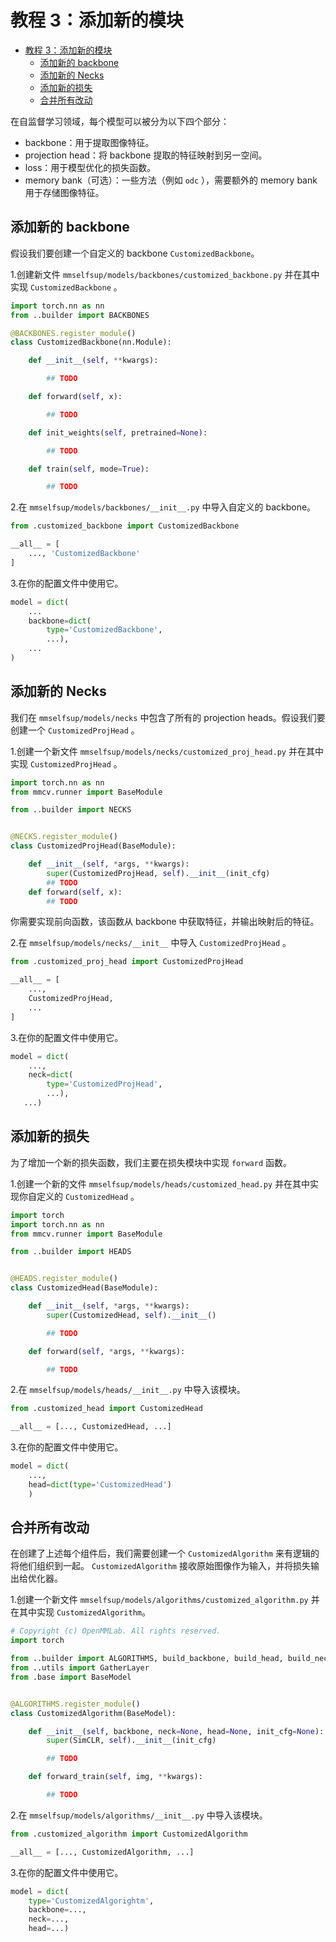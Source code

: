 # 教程 3：添加新的模块

- [教程 3：添加新的模块](#%E6%95%99%E7%A8%8B-3-%E6%B7%BB%E5%8A%A0%E6%96%B0%E7%9A%84%E6%A8%A1%E5%9D%97)
  - [添加新的 backbone](#%E6%B7%BB%E5%8A%A0%E6%96%B0%E7%9A%84-backbone)
  - [添加新的 Necks](#%E6%B7%BB%E5%8A%A0%E6%96%B0%E7%9A%84-Necks)
  - [添加新的损失](#%E6%B7%BB%E5%8A%A0%E6%96%B0%E7%9A%84%E6%8D%9F%E5%A4%B1)
  - [合并所有改动](#%E5%90%88%E5%B9%B6%E6%89%80%E6%9C%89%E6%94%B9%E5%8A%A8)

在自监督学习领域，每个模型可以被分为以下四个部分：

- backbone：用于提取图像特征。
- projection head：将 backbone 提取的特征映射到另一空间。
- loss：用于模型优化的损失函数。
- memory bank（可选）：一些方法（例如 `odc` ），需要额外的 memory bank 用于存储图像特征。

## 添加新的 backbone

假设我们要创建一个自定义的 backbone `CustomizedBackbone`。

1.创建新文件 `mmselfsup/models/backbones/customized_backbone.py` 并在其中实现 `CustomizedBackbone` 。

```python
import torch.nn as nn
from ..builder import BACKBONES

@BACKBONES.register_module()
class CustomizedBackbone(nn.Module):

    def __init__(self, **kwargs):

        ## TODO

    def forward(self, x):

        ## TODO

    def init_weights(self, pretrained=None):

        ## TODO

    def train(self, mode=True):

        ## TODO
```

2.在 `mmselfsup/models/backbones/__init__.py` 中导入自定义的 backbone。

```python
from .customized_backbone import CustomizedBackbone

__all__ = [
    ..., 'CustomizedBackbone'
]
```

3.在你的配置文件中使用它。

```python
model = dict(
    ...
    backbone=dict(
        type='CustomizedBackbone',
        ...),
    ...
)
```

## 添加新的 Necks

我们在 `mmselfsup/models/necks` 中包含了所有的 projection heads。假设我们要创建一个 `CustomizedProjHead` 。

1.创建一个新文件 `mmselfsup/models/necks/customized_proj_head.py` 并在其中实现 `CustomizedProjHead` 。

```python
import torch.nn as nn
from mmcv.runner import BaseModule

from ..builder import NECKS


@NECKS.register_module()
class CustomizedProjHead(BaseModule):

    def __init__(self, *args, **kwargs):
        super(CustomizedProjHead, self).__init__(init_cfg)
        ## TODO
    def forward(self, x):
        ## TODO
```

你需要实现前向函数，该函数从 backbone 中获取特征，并输出映射后的特征。

2.在 `mmselfsup/models/necks/__init__` 中导入 `CustomizedProjHead` 。

```python
from .customized_proj_head import CustomizedProjHead

__all__ = [
    ...,
    CustomizedProjHead,
    ...
]
```

3.在你的配置文件中使用它。

```python
model = dict(
    ...,
    neck=dict(
        type='CustomizedProjHead',
        ...),
   ...)
```

## 添加新的损失

为了增加一个新的损失函数，我们主要在损失模块中实现 `forward` 函数。

1.创建一个新的文件 `mmselfsup/models/heads/customized_head.py` 并在其中实现你自定义的 `CustomizedHead` 。

```python
import torch
import torch.nn as nn
from mmcv.runner import BaseModule

from ..builder import HEADS


@HEADS.register_module()
class CustomizedHead(BaseModule):

    def __init__(self, *args, **kwargs):
        super(CustomizedHead, self).__init__()

        ## TODO

    def forward(self, *args, **kwargs):

        ## TODO
```

2.在 `mmselfsup/models/heads/__init__.py` 中导入该模块。

```python
from .customized_head import CustomizedHead

__all__ = [..., CustomizedHead, ...]
```

3.在你的配置文件中使用它。

```python
model = dict(
    ...,
    head=dict(type='CustomizedHead')
    )
```

## 合并所有改动

在创建了上述每个组件后，我们需要创建一个 `CustomizedAlgorithm` 来有逻辑的将他们组织到一起。 `CustomizedAlgorithm` 接收原始图像作为输入，并将损失输出给优化器。

1.创建一个新文件 `mmselfsup/models/algorithms/customized_algorithm.py` 并在其中实现 `CustomizedAlgorithm`。

```python
# Copyright (c) OpenMMLab. All rights reserved.
import torch

from ..builder import ALGORITHMS, build_backbone, build_head, build_neck
from ..utils import GatherLayer
from .base import BaseModel


@ALGORITHMS.register_module()
class CustomizedAlgorithm(BaseModel):

    def __init__(self, backbone, neck=None, head=None, init_cfg=None):
        super(SimCLR, self).__init__(init_cfg)

        ## TODO

    def forward_train(self, img, **kwargs):

        ## TODO
```

2.在 `mmselfsup/models/algorithms/__init__.py` 中导入该模块。

```python
from .customized_algorithm import CustomizedAlgorithm

__all__ = [..., CustomizedAlgorithm, ...]
```

3.在你的配置文件中使用它。

```python
model = dict(
    type='CustomizedAlgorightm',
    backbone=...,
    neck=...,
    head=...)
```
